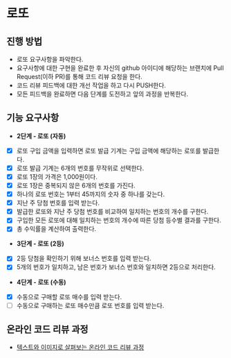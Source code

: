 # 로또
## 진행 방법
* 로또 요구사항을 파악한다.
* 요구사항에 대한 구현을 완료한 후 자신의 github 아이디에 해당하는 브랜치에 Pull Request(이하 PR)를 통해 코드 리뷰 요청을 한다.
* 코드 리뷰 피드백에 대한 개선 작업을 하고 다시 PUSH한다.
* 모든 피드백을 완료하면 다음 단계를 도전하고 앞의 과정을 반복한다.

## 기능 요구사항
- **2단계 - 로또 (자동)**
* [x] 로또 구입 금액을 입력하면 로또 발급 기계는 구입 금액에 해당하는 로또를 발급한다.
* [x] 로또 발급 기계는 6개의 번호를 무작위로 선택한다.
* [x] 로또 1장의 가격은 1,000원이다.
* [x] 로또 1장은 중복되지 않은 6개의 번호를 가진다.
* [x] 하나의 로또 번호는 1부터 45까지의 숫자 중 하나를 갖는다.
* [x] 지난 주 당첨 번호를 입력 받는다.
* [x] 발급한 로또와 지난 주 당첨 번호를 비교하여 일치하는 번호의 개수를 구한다.
* [x] 구입한 모든 로또에 대해 일치하는 번호의 개수에 따른 당첨 등수별 결과를 구한다.
* [x] 총 수익률을 계산하여 출력한다.

- **3단계 - 로또 (2등)**
* [x] 2등 당첨을 확인하기 위해 보너스 번호를 입력 받는다.
* [x] 5개의 번호가 일치하고, 남은 번호가 보너스 번호와 일치하면 2등으로 처리한다.

- **4단계 - 로또 (수동)**
* [x] 수동으로 구매할 로또 매수를 입력 받는다.
* [ ] 수동으로 구매하는 로또 매수만큼 로또 번호를 입력 받는다.

## 온라인 코드 리뷰 과정
* [텍스트와 이미지로 살펴보는 온라인 코드 리뷰 과정](https://github.com/next-step/nextstep-docs/tree/master/codereview)